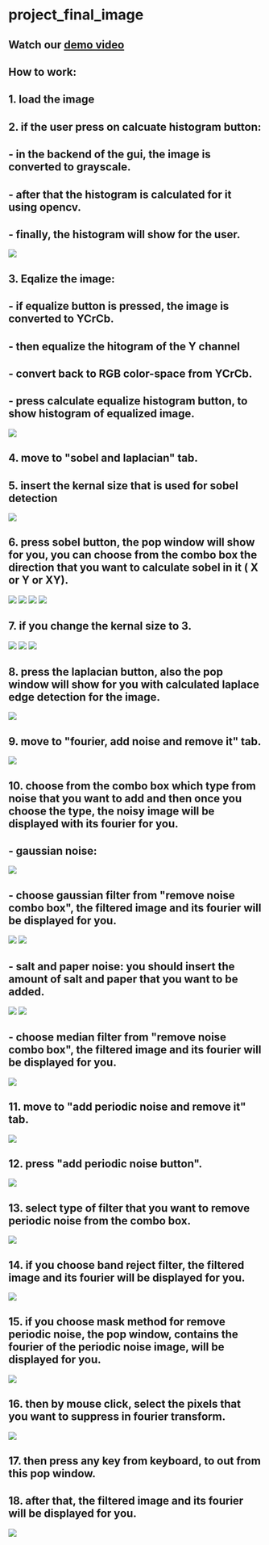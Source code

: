 # project_final_image
## Watch our [demo video](https://drive.google.com/file/d/1qZ3rjKE7sBuCKIQGI06jxRt5-xIrL3up/view?usp=sharing)
## How to work:
## 1. load the image
## 2. if the user press on calcuate histogram button:
## - in the backend of the gui, the image is converted to grayscale.
## - after that the histogram is calculated for it using opencv.
## - finally, the histogram will show for the user.
![](screen_shots/image_1.png) 

## 3. Eqalize the image:
## - if equalize button is pressed, the image is converted to YCrCb.
## - then equalize the hitogram of the Y channel
## - convert back to RGB color-space from YCrCb.
## - press calculate equalize histogram button, to show histogram of equalized image.
![](screen_shots/image_2.png)
## 4. move to "sobel and laplacian" tab.
## 5. insert the kernal size that is used for sobel detection
![](screen_shots/image_3.png)
## 6. press sobel button, the pop window will show for you, you can choose from the combo box the direction that you want to calculate sobel in it ( X or Y or XY).
![](screen_shots/image_4.png)
![](screen_shots/image_5.png)
![](screen_shots/image_6.png)
![](screen_shots/image_7.png)
## 7. if you change the kernal size to 3.
![](screen_shots/image_8.png)
![](screen_shots/image_9.png)
![](screen_shots/image_10.png)
## 8. press the laplacian button, also the pop window will show for you with calculated laplace edge detection for the image.
![](screen_shots/image_11.png)
## 9. move to "fourier, add noise and remove it" tab.
![](screen_shots/image_12.png)
## 10. choose from the combo box which type from noise that you want to add and then once you choose the type, the noisy image will be displayed with its fourier for you.
## - gaussian noise:
![](screen_shots/image_13.png)
## - choose gaussian filter from "remove noise combo box", the filtered image and its fourier will be displayed for you.
![](screen_shots/image_14.png)
![](screen_shots/image_15.png)
## - salt and paper noise: you should insert the amount of salt and paper that you want to be added.
![](screen_shots/image_16.png)
![](screen_shots/image_17.png)
## - choose median filter from "remove noise combo box", the filtered image and its fourier will be displayed for you.
![](screen_shots/image_18.png)
## 11. move to "add periodic noise and remove it" tab.
![](screen_shots/image_19.png)
## 12. press "add periodic noise button".
![](screen_shots/image_20.png)
## 13. select type of filter that you want to remove periodic noise from the combo box.
![](screen_shots/image_21.png)
## 14. if you choose band reject filter, the filtered image and its fourier will be displayed for you.
![](screen_shots/image_22.png)
## 15. if you choose mask method for remove periodic noise, the pop window, contains the fourier of the periodic noise image, will be displayed for you.
![](screen_shots/image_23.png)
## 16. then by mouse click, select the pixels that you want to suppress in fourier transform.
![](screen_shots/image_24.png)
## 17. then press any key from keyboard, to out from this pop window.
## 18. after that, the filtered image and its fourier will be displayed for you.
![](screen_shots/image_25.png)

